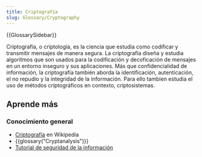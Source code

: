 ```yaml
---
title: Criptografía
slug: Glossary/Cryptography
---
```


{{GlossarySidebar}}

Criptografía, o criptología, es la ciencia que estudia como codificar y transmitir mensajes de manera segura. La criptografía diseña y estudia algoritmos que son usados para la codificación y decoficación de mensajes en un entorno inseguro y sus aplicaciones. Más que confidencialidad de información, la criptografía también aborda la identificación, autenticación, el no repudio y la integridad de la información. Para ello tambien estudia el uso de métodos criptográficos en contexto, criptosistemas.

## Aprende más

### Conocimiento general

- [Criptografía](https://es.wikipedia.org/wiki/Criptografía) en Wikipedia
- {{glossary("Cryptanalysis")}}
- [Tutorial de seguridad de la información](/es/docs/Web/Security/Information_Security_Basics)
